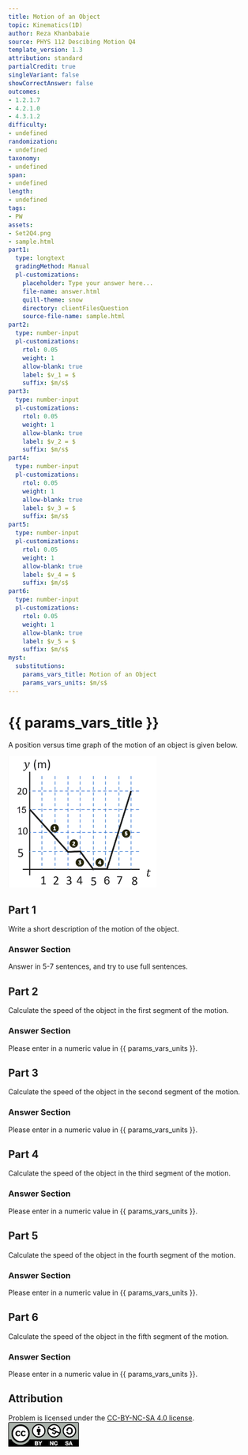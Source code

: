 ```yaml
---
title: Motion of an Object
topic: Kinematics(1D)
author: Reza Khanbabaie
source: PHYS 112 Descibing Motion Q4
template_version: 1.3
attribution: standard
partialCredit: true
singleVariant: false
showCorrectAnswer: false
outcomes:
- 1.2.1.7
- 4.2.1.0
- 4.3.1.2
difficulty:
- undefined
randomization:
- undefined
taxonomy:
- undefined
span:
- undefined
length:
- undefined
tags:
- PW
assets:
- Set2Q4.png
- sample.html
part1:
  type: longtext
  gradingMethod: Manual
  pl-customizations:
    placeholder: Type your answer here...
    file-name: answer.html
    quill-theme: snow
    directory: clientFilesQuestion
    source-file-name: sample.html
part2:
  type: number-input
  pl-customizations:
    rtol: 0.05
    weight: 1
    allow-blank: true
    label: $v_1 = $
    suffix: $m/s$
part3:
  type: number-input
  pl-customizations:
    rtol: 0.05
    weight: 1
    allow-blank: true
    label: $v_2 = $
    suffix: $m/s$
part4:
  type: number-input
  pl-customizations:
    rtol: 0.05
    weight: 1
    allow-blank: true
    label: $v_3 = $
    suffix: $m/s$
part5:
  type: number-input
  pl-customizations:
    rtol: 0.05
    weight: 1
    allow-blank: true
    label: $v_4 = $
    suffix: $m/s$
part6:
  type: number-input
  pl-customizations:
    rtol: 0.05
    weight: 1
    allow-blank: true
    label: $v_5 = $
    suffix: $m/s$
myst:
  substitutions:
    params_vars_title: Motion of an Object
    params_vars_units: $m/s$
---
```

# {{ params_vars_title }}
A position versus time graph of the motion of an object is given below.

<img src="Set2Q4.png" width=300>

## Part 1

Write a short description of the motion of the object.

### Answer Section

Answer in 5-7 sentences, and try to use full sentences.

## Part 2

Calculate the speed of the object in the first segment of the motion.

### Answer Section

Please enter in a numeric value in {{ params_vars_units }}.

## Part 3

Calculate the speed of the object in the second segment of the motion.

### Answer Section

Please enter in a numeric value in {{ params_vars_units }}.

## Part 4

Calculate the speed of the object in the third segment of the motion.

### Answer Section

Please enter in a numeric value in {{ params_vars_units }}.

## Part 5

Calculate the speed of the object in the fourth segment of the motion.

### Answer Section

Please enter in a numeric value in {{ params_vars_units }}.

## Part 6

Calculate the speed of the object in the fifth segment of the motion.

### Answer Section

Please enter in a numeric value in {{ params_vars_units }}.

## Attribution

Problem is licensed under the [CC-BY-NC-SA 4.0 license](https://creativecommons.org/licenses/by-nc-sa/4.0/).<br> ![The Creative Commons 4.0 license requiring attribution-BY, non-commercial-NC, and share-alike-SA license.](https://raw.githubusercontent.com/firasm/bits/master/by-nc-sa.png)